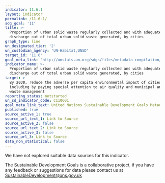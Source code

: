 ```yaml
---
indicator: 11.6.1
layout: indicator
permalink: /11-6-1/
sdg_goal: '11'
title: >-
  Proportion of urban solid waste regularly collected and with adequate final
  discharge out of total urban solid waste generated, by cities
graph_type: line
un_designated_tier: '2'
un_custodian_agency: 'UN-Habitat,UNSD'
target_id: '11.6'
goal_meta_link: 'http://unstats.un.org/sdgs/files/metadata-compilation/Metadata-Goal-11.pdf'
indicator_name: >-
  Proportion of urban solid waste regularly collected and with adequate final
  discharge out of total urban solid waste generated, by cities
target: >-
  By 2030, reduce the adverse per capita environmental impact of cities,
  including by paying special attention to air quality and municipal and other
  waste management
reporting_status: notstarted
un_sd_indicator_code: C110601
goal_meta_link_text: United Nations Sustainable Development Goals Metadata (pdf 2066kB)
published: true
source_active_1: true
source_url_text_1: Link to Source
source_active_2: false
source_url_text_2: Link to Source
source_active_3: false
source_url_3: Link to Source
data_non_statistical: false
---
```


We have not explored suitable data sources for this indicator. 

The Sustainable Development Goals is a collaborative project, if you have any feedback or suggestions for data please contact us at <SustainableDevelopment@ons.gov.uk>  
